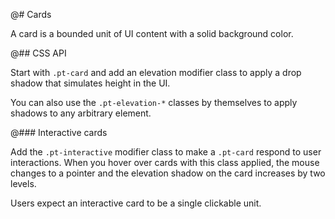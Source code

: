 @# Cards

A card is a bounded unit of UI content with a solid background color.

@## CSS API

Start with `.pt-card` and add an elevation modifier class to apply a drop shadow that simulates
height in the UI.

You can also use the `.pt-elevation-*` classes by themselves to apply shadows to any arbitrary
element.

@### Interactive cards

Add the `.pt-interactive` modifier class to make a `.pt-card` respond to user interactions. When you
hover over cards with this class applied, the mouse changes to a pointer and the elevation shadow on
the card increases by two levels.

Users expect an interactive card to be a single clickable unit.
